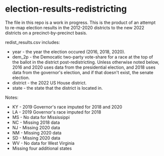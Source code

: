 # election-results-redistricting

The file in this repo is a work in progress. This is the product of an attempt to re-map election results in the 2012-2020 districts to the new 2022 districts on a precinct-by-precinct basis.

redist_results.csv includes:
* year - the year the election occured (2016, 2018, 2020).
* dem_2p - the Democatic two-party vote-share for a race at the top of the ballot in the district post-redistricting. Unless otherwise noted below, 2016 and 2020 uses data from the presidential election, and 2018 uses data from the governor's election, and if that doesn't exist, the senate election.
* district - the 2022 US House district.
* state - the state that the district is located in.

Notes:
* KY - 2019 Governor's race imputed for 2018 and 2020
* LA - 2019 Governor's race imputed for 2018
* MS - No data for Mississippi
* NC - Missing 2018 data
* NJ - Missing 2020 data
* NM - Missing 2020 data
* SD - Missing 2020 data
* WV - No data for West Virginia
* Missing four additional states
